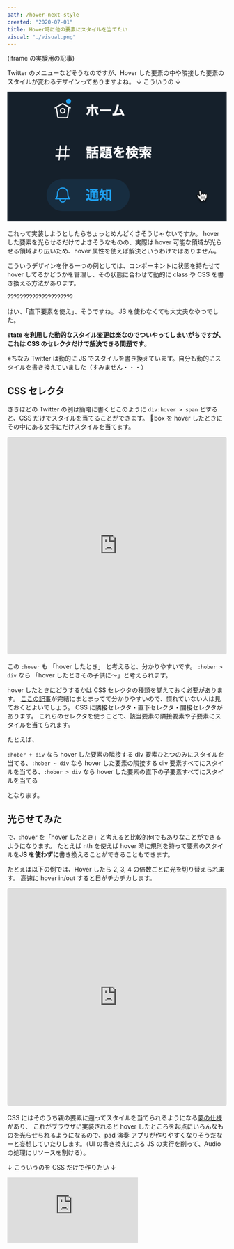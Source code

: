 ```yaml
---
path: /hover-next-style
created: "2020-07-01"
title: Hover時に他の要素にスタイルを当てたい
visual: "./visual.png"
---
```


(iframe の実験用の記事)

Twitter のメニューなどそうなのですが、Hover した要素の中や隣接した要素のスタイルが変わるデザインってありますよね。
↓ こういうの ↓

![Twitterのメニューのホバー時デザイン](cursor.png)

これって実装しようとしたらちょっとめんどくさそうじゃないですか。
hover した要素を光らせるだけでよさそうなものの、実際は hover 可能な領域が光らせる領域より広いため、hover 属性を使えば解決というわけではありません。

こういうデザインを作る一つの例としては、コンポーネントに状態を持たせて hover してるかどうかを管理し、その状態に合わせて動的に class や CSS を書き換える方法があります。

?????????????????????

はい、「直下要素を使え」、そうですね。
JS を使わなくても大丈夫なやつでした。

**state を利用した動的なスタイル変更は楽なのでついやってしまいがちですが、これは CSS のセレクタだけで解決できる問題です**。

※ちなみ Twitter は動的に JS でスタイルを書き換えています。自分も動的にスタイルを書き換えていました（すみません・・・）

## CSS セレクタ

さきほどの Twitter の例は簡略に書くとこのように `div:hover > span` とすると、CSS だけでスタイルを当てることができます。
box を hover したときにその中にある文字にだけスタイルを当てます。

<iframe
     src="https://codesandbox.io/embed/twitternoli-y6zc2?fontsize=14&hidenavigation=1&theme=dark"
     style="width:100%; height:500px; border:0; border-radius: 4px; overflow:hidden;"
     title="Twitterの例"
     allow="accelerometer; ambient-light-sensor; camera; encrypted-media; geolocation; gyroscope; hid; microphone; midi; payment; usb; vr; xr-spatial-tracking"
     sandbox="allow-autoplay allow-forms allow-modals allow-popups allow-presentation allow-same-origin allow-scripts"
   ></iframe>

この `:hover` も 「hover したとき」 と考えると、分かりやすいです。
`:hober > div` なら 「hover したときその子供に〜」と考えられます。

hover したときにどうするかは CSS セレクタの種類を覚えておく必要があります。
[ここの記事](https://webllica.com/css-combinators/)が完結にまとまってて分かりやすいので、慣れていない人は見ておくとよいでしょう。
CSS に隣接セレクタ・直下セレクタ・間接セレクタがあります。
これらのセレクタを使うことで、該当要素の隣接要素や子要素にスタイルを当てられます。

たとえば、

`:hober + div` なら hover した要素の隣接する div 要素ひとつのみにスタイルを当てる、`:hober ~ div` なら hover した要素の隣接する div 要素すべてにスタイルを当てる、`:hober > div` なら hover した要素の直下の子要素すべてにスタイルを当てる

となります。

## 光らせてみた

で、:hover を「hover したとき」と考えると比較的何でもありなことができるようになります。
たとえば nth を使えば hover 時に規則を持って要素のスタイルを**JS を使わずに**書き換えることができることもできます。

たとえば以下の例では、Hover したら 2, 3, 4 の倍数ごとに光を切り替えられます。
高速に hover in/out すると目がチカチカします。

<iframe
     src="https://codesandbox.io/embed/metutiyahikaru-jvchn?fontsize=14&hidenavigation=1&theme=dark"
     style="width:100%; height:500px; border:0; border-radius: 4px; overflow:hidden;"
     title="めっちゃひかる"
     allow="accelerometer; ambient-light-sensor; camera; encrypted-media; geolocation; gyroscope; hid; microphone; midi; payment; usb; vr; xr-spatial-tracking"
     sandbox="allow-autoplay allow-forms allow-modals allow-popups allow-presentation allow-same-origin allow-scripts"
   ></iframe>

CSS にはそのうち親の要素に遡ってスタイルを当てられるようになる[夢の仕様](https://developer.mozilla.org/ja/docs/Web/CSS/:has)があり、 これがブラウザに実装されると hover したところを起点にいろんなものを光らせられるようになるので、pad 演奏 アプリが作りやすくなりそうだなーと妄想していたりします。（UI の書き換えによる JS の実行を削って、Audio の処理にリソースを割ける）。

↓ こういうのを CSS だけで作りたい ↓

<iframe src="https://www.youtube.com/embed/DpFkeoUU5VE" frameborder="0" allow="accelerometer; autoplay; encrypted-media; gyroscope; picture-in-picture" allowfullscreen id="youtube"></iframe>
